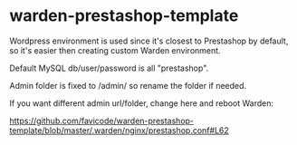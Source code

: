# warden-prestashop-template

Wordpress environment is used since it's closest to Prestashop by default,
so it's easier then creating custom Warden environment.

Default MySQL db/user/password is all "prestashop".

Admin folder is fixed to /admin/ so rename the folder if needed.

If you want different admin url/folder, change here and reboot Warden:

https://github.com/favicode/warden-prestashop-template/blob/master/.warden/nginx/prestashop.conf#L62

